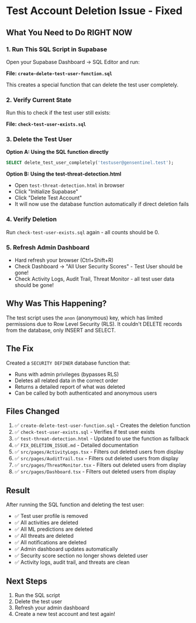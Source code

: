 # Test Account Deletion Issue - Fixed

## What You Need to Do RIGHT NOW

### 1. Run This SQL Script in Supabase
Open your Supabase Dashboard → SQL Editor and run:

**File: `create-delete-test-user-function.sql`**

This creates a special function that can delete the test user completely.

### 2. Verify Current State
Run this to check if the test user still exists:

**File: `check-test-user-exists.sql`**

### 3. Delete the Test User

**Option A: Using the SQL function directly**
```sql
SELECT delete_test_user_completely('testuser@gensentinel.test');
```

**Option B: Using the test-threat-detection.html**
- Open `test-threat-detection.html` in browser
- Click "Initialize Supabase"
- Click "Delete Test Account"
- It will now use the database function automatically if direct deletion fails

### 4. Verify Deletion
Run `check-test-user-exists.sql` again - all counts should be 0.

### 5. Refresh Admin Dashboard
- Hard refresh your browser (Ctrl+Shift+R)
- Check Dashboard → "All User Security Scores" - Test User should be gone!
- Check Activity Logs, Audit Trail, Threat Monitor - all test user data should be gone!

## Why Was This Happening?

The test script uses the `anon` (anonymous) key, which has limited permissions due to Row Level Security (RLS). It couldn't DELETE records from the database, only INSERT and SELECT.

## The Fix

Created a `SECURITY DEFINER` database function that:
- Runs with admin privileges (bypasses RLS)
- Deletes all related data in the correct order
- Returns a detailed report of what was deleted
- Can be called by both authenticated and anonymous users

## Files Changed

1. ✅ `create-delete-test-user-function.sql` - Creates the deletion function
2. ✅ `check-test-user-exists.sql` - Verifies if test user exists
3. ✅ `test-threat-detection.html` - Updated to use the function as fallback
4. ✅ `FIX_DELETION_ISSUE.md` - Detailed documentation
5. ✅ `src/pages/ActivityLogs.tsx` - Filters out deleted users from display
6. ✅ `src/pages/AuditTrail.tsx` - Filters out deleted users from display
7. ✅ `src/pages/ThreatMonitor.tsx` - Filters out deleted users from display
8. ✅ `src/pages/Dashboard.tsx` - Filters out deleted users from display

## Result

After running the SQL function and deleting the test user:
- ✅ Test user profile is removed
- ✅ All activities are deleted
- ✅ All ML predictions are deleted
- ✅ All threats are deleted
- ✅ All notifications are deleted
- ✅ Admin dashboard updates automatically
- ✅ Security score section no longer shows deleted user
- ✅ Activity logs, audit trail, and threats are clean

## Next Steps

1. Run the SQL script
2. Delete the test user
3. Refresh your admin dashboard
4. Create a new test account and test again!

